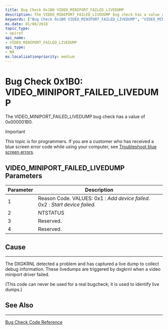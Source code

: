 ```yaml
---
title: Bug Check 0x1B0 VIDEO_MINIPORT_FAILED_LIVEDUMP
description: The VIDEO_MINIPORT_FAILED_LIVEDUMP bug check has a value of 0x000001B0. It indicates that the DXGKRNL detected a problem with a video miniport driver and has captured a live dump to collect debug information.
keywords: ["Bug Check 0x1B0 VIDEO_MINIPORT_FAILED_LIVEDUMP", "VIDEO_MINIPORT_FAILED_LIVEDUMP"]
ms.date: 01/08/2018
topic_type:
- apiref
api_name:
- VIDEO_MINIPORT_FAILED_LIVEDUMP
api_type:
- NA
ms.localizationpriority: medium
---
```


# Bug Check 0x1B0: VIDEO\_MINIPORT\_FAILED\_LIVEDUMP

The VIDEO\_MINIPORT\_FAILED\_LIVEDUMP bug check has a value of 0x000001B0.

> [!IMPORTANT]
> This topic is for programmers. If you are a customer who has received a blue screen error code while using your computer, see [Troubleshoot blue screen errors](https://support.microsoft.com/help/14238/windows-10-troubleshoot-blue-screen-errors).


## VIDEO\_MINIPORT\_FAILED\_LIVEDUMP Parameters

|Parameter|Description|
|--- |--- |
|1| Reason Code. VALUES: 0x1 : *Add device failed.* 0x2 : *Start device failed.*|
|2| NTSTATUS|
|3| Reserved. |
|4| Reserved. |


## Cause
-----
The DXGKRNL detected a problem and has captured a live dump to collect debug information. These livedumps are triggered by dxgkrnl when a video miniport driver failed.

(This code can never be used for a real bugcheck; it is used to identify live dumps.)


## See Also
----------

[Bug Check Code Reference](bug-check-code-reference2.md)

 


 




